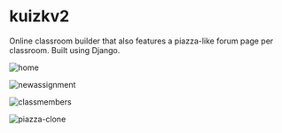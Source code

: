 # kuizkv2

Online classroom builder that also features a piazza-like forum page per classroom. Built using Django.

![home](https://user-images.githubusercontent.com/25580747/30509534-a7581e2e-9a67-11e7-8a4d-95898bcf539a.png)

![newassignment](https://user-images.githubusercontent.com/25580747/30509535-a758ce96-9a67-11e7-8739-927165f85dc3.png)

![classmembers](https://user-images.githubusercontent.com/25580747/30509538-aea3799e-9a67-11e7-819a-bcd2d450ff1f.png)

![piazza-clone](https://user-images.githubusercontent.com/25580747/30509536-a76bbe70-9a67-11e7-86b4-7196d5eab5c5.png)


